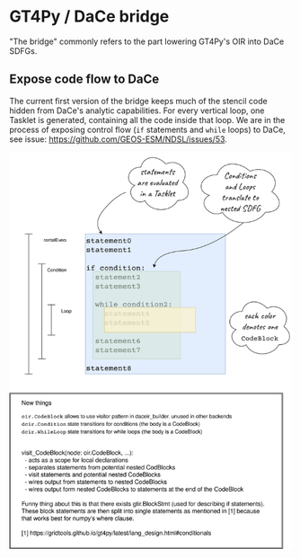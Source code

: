 # GT4Py / DaCe bridge

"The bridge" commonly refers to the part lowering GT4Py's OIR into DaCe SDFGs.

## Expose code flow to DaCe

The current first version of the bridge keeps much of the stencil code hidden from DaCe's analytic capabilities. For every vertical loop, one Tasklet is generated, containing all the code inside that loop. We are in the process of exposing control flow (`if` statements and `while` loops) to DaCe, see issue: <https://github.com/GEOS-ESM/NDSL/issues/53>.

![General idea](./images/code-blocks.drawio.svg)